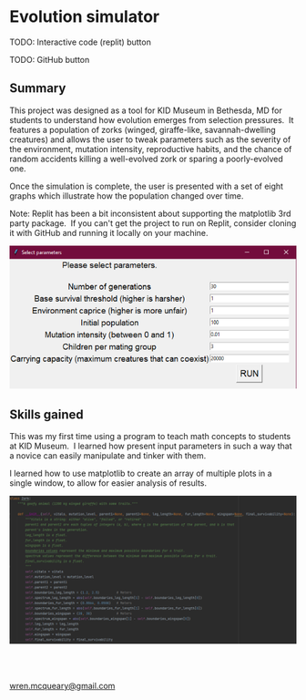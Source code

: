 # Evolution simulator

TODO: Interactive code (replit) button

TODO: GitHub button

## Summary

This project was designed as a tool for KID Museum in Bethesda, MD for students to understand how evolution emerges from selection pressures.  It features a population of zorks (winged, giraffe-like, savannah-dwelling creatures) and allows the user to tweak parameters such as the severity of the environment, mutation intensity, reproductive habits, and the chance of random accidents killing a well-evolved zork or sparing a poorly-evolved one.

Once the simulation is complete, the user is presented with a set of eight graphs which illustrate how the population changed over time.

Note: Replit has been a bit inconsistent about supporting the matplotlib 3rd party package.  If you can't get the project to run on Replit, consider cloning it with GitHub and running it locally on your machine.

![Parameter menu](/images/projects/evolution_simulator/parameter_menu.png)

## Skills gained

This was my first time using a program to teach math concepts to students at KID Museum.  I learned how present input parameters in such a way that a novice can easily manipulate and tinker with them.

I learned how to use matplotlib to create an array of multiple plots in a single window, to allow for easier analysis of results.

![Code snippet](/images/projects/evolution_simulator/code_snippet.png)

<br/><br/>

wren.mcqueary@gmail.com
